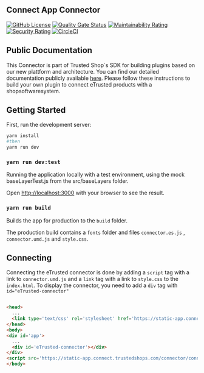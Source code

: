 ## Connect App Connector

[![GitHub License](https://img.shields.io/badge/license-MIT-lightgrey.svg)](https://github.com/trustedshops-public/connect-app-connector/blob/main/LICENSE)
[![Quality Gate Status](https://sonarcloud.io/api/project_badges/measure?project=trustedshops-public_connect-app-connector&metric=alert_status)](https://sonarcloud.io/summary/new_code?id=trustedshops-public_connect-app-connector)
[![Maintainability Rating](https://sonarcloud.io/api/project_badges/measure?project=trustedshops-public_connect-app-connector&metric=sqale_rating)](https://sonarcloud.io/summary/new_code?id=trustedshops-public_connect-app-connector)
[![Security Rating](https://sonarcloud.io/api/project_badges/measure?project=trustedshops-public_connect-app-connector&metric=security_rating)](https://sonarcloud.io/summary/new_code?id=trustedshops-public_connect-app-connector)
[![CircleCI](https://dl.circleci.com/status-badge/img/gh/trustedshops-public/connect-app-connector/tree/main.svg?style=shield)](https://dl.circleci.com/status-badge/redirect/gh/trustedshops-public/connect-app-connector/tree/main)

## Public Documentation

This Connector is part of Trusted Shop´s SDK for building plugins based on our new plattform and architecture. You can
find our detailed documentation publicly
available [here](https://developers.etrusted.com/solutions/newgen-sdk/introduction.html). Please follow these
instructions to build your own plugin to connect eTrusted products with a shopsoftwaresystem.

## Getting Started

First, run the development server:

```bash
yarn install
#then
yarn run dev

```

### `yarn run dev:test`

Running the application locally with a test environment, using the mock baseLayerTest.js from the src/baseLayers folder.

Open [http://localhost:3000](http://localhost:3000) with your browser to see the result.

### `yarn run build`

Builds the app for production to the `build` folder.

The production build contains a `fonts` folder and files `connector.es.js` , `connector.umd.js` and `style.css`.

## Connecting

Connecting the eTrusted connector is done by adding a `script` tag with a link to `connector.umd.js` and a `link` tag
with a link to `style.css` to the `index.html`.
To display the connector, you need to add a `div` tag with `id="eTrusted-connector"`

```html

<head>
  ...
  <link type='text/css' rel='stylesheet' href='https://static-app.connect.trustedshops.com/connector/style.css'>
</head>
<body>
<div id='app'>
  ...
  <div id='eTrusted-connector'></div>
</div>
<script src='https://static-app.connect.trustedshops.com/connector/connector.umd.js'></script>
</body>
```
